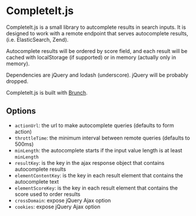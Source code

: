 # CompleteIt.js


CompleteIt.js is a small library to autcomplete results in search inputs.
It is designed to work with a remote endpoint that serves autocomplete results,
(i.e. ElasticSearch, Zend).

Autocomplete results will be ordered by score field, and each result will be
cached with localStorage (if supported) or in memory (actually only in memory).

Dependencies are jQuery and lodash (underscore).
jQuery will be probably dropped.

CompleteIt.js is built with [Brunch](http://brunch.io).

## Options

* `actionUrl`: the url to make autocomplete queries (defaults to form action)
* `throttleTime`: the minimum interval between remote queries (defaults to 500ms)
* `minLength`: the autocomplete starts if the input value length is at least `minLength`
* `resultKey`: is the key in the ajax response object that contains autocomplete results
* `elementContentKey`: is the key in each result element that contains the autocomplete text
* `elementScoreKey`: is the key in each result element that contains the score used to order results
* `crossDomain`: expose jQuery Ajax option
* `cookies`: expose jQuery Ajax option

